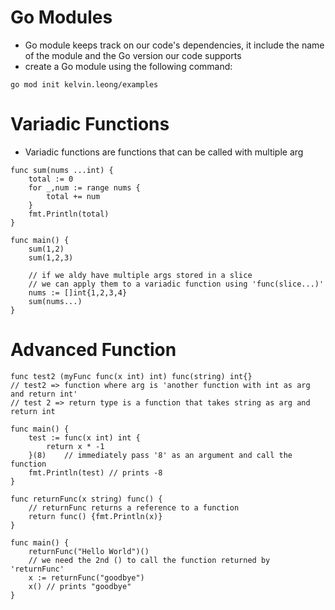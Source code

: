 # **Go Modules**
- Go module keeps track on our code's dependencies, it include the name of the module and the Go version our code supports
- create a Go module using the following command:
```
go mod init kelvin.leong/examples
```

# **Variadic Functions**
- Variadic functions are functions that can be called with multiple arg
```golang
func sum(nums ...int) {
    total := 0
    for _,num := range nums {
        total += num
    }
    fmt.Println(total)
}

func main() {
    sum(1,2)
    sum(1,2,3)

    // if we aldy have multiple args stored in a slice
    // we can apply them to a variadic function using 'func(slice...)'
    nums := []int{1,2,3,4}
    sum(nums...)
}
```

# **Advanced Function**
```golang
func test2 (myFunc func(x int) int) func(string) int{}
// test2 => function where arg is 'another function with int as arg and return int'
// test 2 => return type is a function that takes string as arg and return int
```
```golang
func main() {
    test := func(x int) int {
        return x * -1
    }(8)    // immediately pass '8' as an argument and call the function
    fmt.Println(test) // prints -8
}
```
```golang
func returnFunc(x string) func() {
    // returnFunc returns a reference to a function
    return func() {fmt.Println(x)}
}

func main() {
    returnFunc("Hello World")()
    // we need the 2nd () to call the function returned by 'returnFunc'
    x := returnFunc("goodbye")
    x() // prints "goodbye"
}
```
